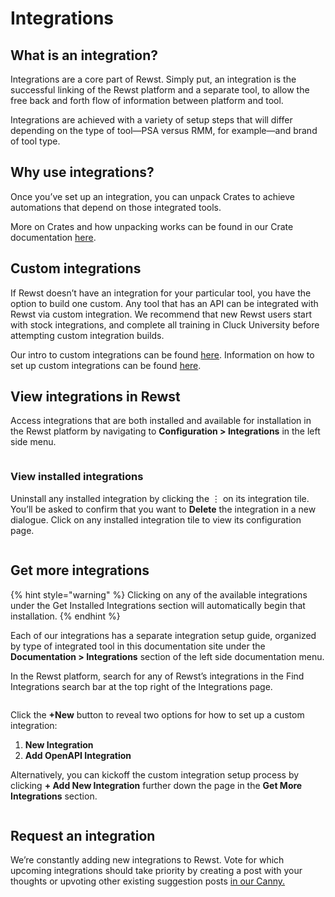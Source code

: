 # Integrations

## What is an integration?

Integrations are a core part of Rewst. Simply put, an integration is the successful linking of the Rewst platform and a separate tool, to allow the free back and forth flow of information between platform and tool.

Integrations are achieved with a variety of setup steps that will differ depending on the type of tool—PSA versus RMM, for example—and brand of tool type.

## Why use integrations?

Once you’ve set up an integration, you can unpack Crates to achieve automations that depend on those integrated tools.

More on Crates and how unpacking works can be found in our Crate documentation [here](https://docs.rewst.help/prebuilt-automations/crates).

## Custom integrations

If Rewst doesn’t have an integration for your particular tool, you have the option to build one custom. Any tool that has an API can be integrated with Rewst via custom integration. We recommend that new Rewst users start with stock integrations, and complete all training in Cluck University before attempting custom integration builds.

Our intro to custom integrations can be found [here](https://docs.rewst.help/documentation/integrations/custom-integrations). Information on how to set up custom integrations can be found [here](https://docs.rewst.help/documentation/integrations/custom-integrations/custom-integrations-v2).

## View integrations in Rewst

Access integrations that are both installed and available for installation in the Rewst platform by navigating to **Configuration > Integrations** in the left side menu.

<figure><img src="../../.gitbook/assets/Screenshot 2025-02-05 at 4.12.30 PM.png" alt=""><figcaption></figcaption></figure>

### View installed integrations

Uninstall any installed integration by clicking the ⋮ on its integration tile. You’ll be asked to confirm that you want to **Delete** the integration in a new dialogue. Click on any installed integration tile to view its configuration page.

<figure><img src="../../.gitbook/assets/Screenshot 2025-02-05 at 4.13.05 PM.png" alt=""><figcaption></figcaption></figure>

## Get more integrations

{% hint style="warning" %}
Clicking on any of the available integrations under the Get Installed Integrations section will automatically begin that installation.
{% endhint %}

Each of our integrations has a separate integration setup guide, organized by type of integrated tool in this documentation site under the **Documentation > Integrations** section of the left side documentation menu.

In the Rewst platform, search for any of Rewst’s integrations in the Find Integrations search bar at the top right of the Integrations page.

<figure><img src="../../.gitbook/assets/Screenshot 2025-02-05 at 4.20.10 PM.png" alt=""><figcaption></figcaption></figure>

Click the **+New** button to reveal two options for how to set up a custom integration:

1. **New Integration**
2. **Add OpenAPI Integration**

Alternatively, you can kickoff the custom integration setup process by clicking **+ Add New Integration** further down the page in the **Get More Integrations** section.

<figure><img src="../../.gitbook/assets/Screenshot 2025-02-05 at 4.20.53 PM.png" alt=""><figcaption></figcaption></figure>

## Request an integration

We’re constantly adding new integrations to Rewst. Vote for which upcoming integrations should take priority by creating a post with your thoughts or upvoting other existing suggestion posts [in our Canny.](https://rewst.canny.io/integrations)
